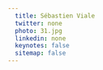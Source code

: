 ```yaml
---
  title: Sébastien Viale
  twitter: none
  photo: 31.jpg
  linkedin: none
  keynotes: false
  sitemap: false
---
```


